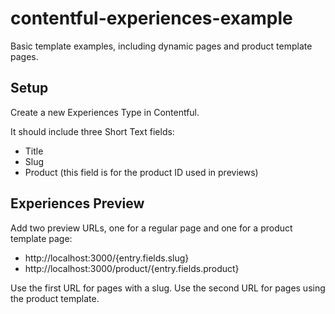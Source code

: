 # contentful-experiences-example

Basic template examples, including dynamic pages and product template pages.

## Setup

Create a new Experiences Type in Contentful.

It should include three Short Text fields:

- Title
- Slug
- Product (this field is for the product ID used in previews)

## Experiences Preview

Add two preview URLs, one for a regular page and one for a product template page:

- http://localhost:3000/{entry.fields.slug}
- http://localhost:3000/product/{entry.fields.product}

Use the first URL for pages with a slug.
Use the second URL for pages using the product template.
